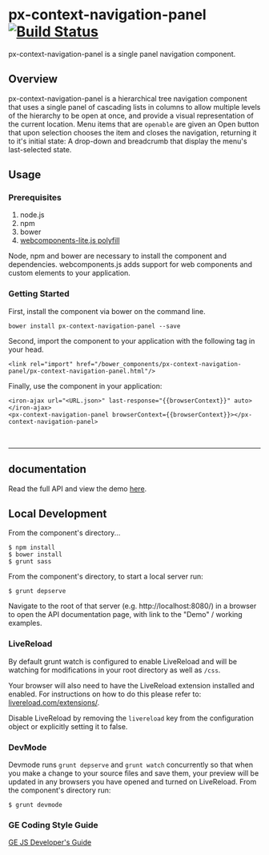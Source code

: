 # px-context-navigation-panel [![Build Status](https://travis-ci.org/PredixDev/px-context-navigation-panel.svg?branch=master)](https://travis-ci.org/PredixDev/px-context-navigation-panel)

px-context-navigation-panel is a single panel navigation component.

## Overview

px-context-navigation-panel is a hierarchical tree navigation component that uses a single panel of cascading lists in columns to allow multiple levels of the hierarchy to be open at once, and provide a visual representation of the current location. Menu items that are `openable` are given an Open button that upon selection chooses the item and closes the navigation, returning it to it's initial state: A drop-down and breadcrumb that display the menu's last-selected state.

## Usage

### Prerequisites
1. node.js
2. npm
3. bower
4. [webcomponents-lite.js polyfill](https://github.com/webcomponents/webcomponentsjs)

Node, npm and bower are necessary to install the component and dependencies. webcomponents.js adds support for web components and custom elements to your application.

### Getting Started

First, install the component via bower on the command line.

```
bower install px-context-navigation-panel --save
```

Second, import the component to your application with the following tag in your head.

```
<link rel="import" href="/bower_components/px-context-navigation-panel/px-context-navigation-panel.html"/>
```

Finally, use the component in your application:

```
<iron-ajax url="<URL.json>" last-response="{{browserContext}}" auto></iron-ajax>
<px-context-navigation-panel browserContext={{browserContext}}></px-context-navigation-panel>
```

<br />
<hr />

## documentation

Read the full API and view the demo [here](https://predixdev.github.io/px-context-navigation-panel).

## Local Development

From the component's directory...

```
$ npm install
$ bower install
$ grunt sass
```

From the component's directory, to start a local server run:

```
$ grunt depserve
```

Navigate to the root of that server (e.g. http://localhost:8080/) in a browser to open the API documentation page, with link to the "Demo" / working examples.

### LiveReload

By default grunt watch is configured to enable LiveReload and will be watching for modifications in your root directory as well as `/css`.

Your browser will also need to have the LiveReload extension installed and enabled. For instructions on how to do this please refer to: [livereload.com/extensions/](http://livereload.com/extensions/).

Disable LiveReload by removing the `livereload` key from the configuration object or explicitly setting it to false.


### DevMode
Devmode runs `grunt depserve` and `grunt watch` concurrently so that when you make a change to your source files and save them, your preview will be updated in any browsers you have opened and turned on LiveReload.
From the component's directory run:

```
$ grunt devmode
```

### GE Coding Style Guide
[GE JS Developer's Guide](https://github.com/GeneralElectric/javascript)
